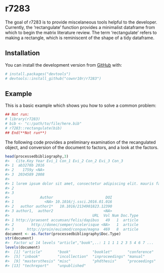 
<!-- README.md is generated from README.Rmd. Please edit that file -->

# r7283

<!-- badges: start -->

<!-- badges: end -->

The goal of r7283 is to provide miscelaneous tools helpful to the
developer. Currently, the ‘rectangulate’ function provides a minimalist
dataframe from which to begin the matrix literature review. The term
‘rectangulate’ refers to making a rectangle, which is reminiscent of
the shape of a tidy dataframe.

## Installation

You can install the development version from
[GitHub](https://github.com/) with:

``` r
# install.packages("devtools")
# devtools::install_github("cownr10r/r7283")
```

## Example

This is a basic example which shows you how to solve a common problem:

``` r
## Not run:
# library(r7283)
# bib <- "c:/path/to/file/here.bib"
# r7283::rectangulate(bib)
## End(**Not run**)
```

The following code provides a preliminary examination of the
recangulated object, and conversion of the document to factors, and a
look at the factors.

``` r
head(processedbibliography,3)
#>   Cite.Key Year Evi_1 Con_1 Evi_2 Con_2 Evi_3 Con_3
#> 1  ab3278b 2016                                    
#> 2    1759y <NA>                                    
#> 3  2034589 2008                                    
#>                                                                                                                                                                                                                                                                                                                                                                                                                                                                                                                                                                                                                                                                                                                              Abstract
#> 1 lorem ipsum dolor sit amet, consectetur adipiscing elit. mauris facilisis, metus ac dictum tempus, ligula velit imperdiet mi, sit amet tristique lectus odio ac mauris. suspendisse interdum odio sed ligula congue vulputate. suspendisse ac purus id mi volutpat semper id nec leo. vestibulum ornare urna nunc, quis posuere massa pulvinar sit amet. morbi sed nisi felis. integer diam orci, tincidunt sit amet ipsum non, fringilla luctus urna. sed vulputate vestibulum mi a semper. curabitur ut sem in leo auctor blandit vitae sed urna. donec tincidunt porta eros, viverra pharetra turpis. vivamus nisi turpis, dapibus ac sem cursus, elementum ullamcorper sem. mauris suscipit venenatis lectus pulvinar euismod. 
#> 2                                                                                                                                              morbi sodales aliquet diam et ullamcorper. pellentesque habitant morbi tristique senectus et netus et malesuada fames ac turpis egestas. sed gravida eu augue ac fringilla. nulla facilisi. in vestibulum viverra venenatis. in elit enim, vehicula sed neque quis, varius luctus neque. aliquam vestibulum orci at dapibus pellentesque. morbi eu enim cursus, gravida nunc a, faucibus nulla. maecenas eget mi sed purus tempor ornare id at enim. pellentesque semper augue sed lorem molestie tincidunt faucibus sed nisl. aenean tincidunt neque vitae lectus elementum ultrices.
#> 3                                                                                                                                                                                                     nulla nec dui sollicitudin, efficitur diam vitae, euismod ex. nam imperdiet dolor ut nunc pellentesque, a ornare nibh efficitur. etiam placerat mattis massa vitae feugiat. integer lectus ligula, sollicitudin et sodales eget, porta quis arcu. interdum et malesuada fames ac ante ipsum primis in faucibus. nam ultrices ultricies gravida. aenean luctus lectus vitae eros consequat, a vestibulum magna dapibus. pellentesque tincidunt leo justo, molestie semper orci fringilla quis. cras interdum elementum sagittis.
#>              Author                        DOI
#> 1              <NA> 10.1016/j.ssci.2016.01.016
#> 2   author author1*   10.1016/2134901823.12390
#> 3 author1,  author2                       <NA>
#>                                      URL  Vol Num Doc.Type
#> 1 http://praesent accumsan/felis/dapibus   49   1  article
#> 2        http://donec/semper/scelerisque <NA>   1  article
#> 3      http://proin/euismod/congue/magna  469   8  article
document <- as.factor(processedbibliography$Doc.Type)
str(document)
#>  Factor w/ 14 levels "article","book",..: 1 1 1 1 2 3 5 4 6 7 ...
levels(document)
#>  [1] "article"       "book"          "booklet"       "conference"   
#>  [5] "inbook"        "incollection"  "inproceedings" "manual"       
#>  [9] "mastersthesis" "misc"          "phdthesis"     "proceedings"  
#> [13] "techreport"    "unpublished"
```
